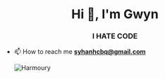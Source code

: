 <h1 align="center">Hi 👋, I'm Gwyn</h1>
<h3 align="center">I HATE CODE</h3>

- 📫 How to reach me **syhanhcbq@gmail.com**

  ![Harmoury](https://skillicons.dev/icons?i=nodejs,js,ts,java,python,opencv,cs,docker,postman,git,mongo,express,nest,mysql,graphql,vscode,md,supabase,bots,gcp,postgres,prisma,kafka,nginx,redis)
